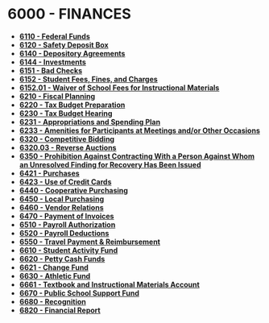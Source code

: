 6000 - FINANCES
===============

-   **[6110 - Federal Funds](po6110.md)**
-   **[6120 - Safety Deposit Box](po6120.md)**
-   **[6140 - Depository Agreements](po6140.md)**
-   **[6144 - Investments](po6144.md)**
-   **[6151 - Bad Checks](po6151.md)**
-   **[6152 - Student Fees, Fines, and Charges](po6152.md)**
-   **[6152.01 - Waiver of School Fees for Instructional
    Materials](po6152.01.md)**
-   **[6210 - Fiscal Planning](po6210.md)**
-   **[6220 - Tax Budget Preparation](po6220.md)**
-   **[6230 - Tax Budget Hearing](po6230.md)**
-   **[6231 - Appropriations and Spending Plan](po6231.md)**
-   **[6233 - Amenities for Participants at Meetings and/or Other
    Occasions](po6233.md)**
-   **[6320 - Competitive Bidding](po6320.md)**
-   **[6320.03 - Reverse Auctions](po6320.03.md)**
-   **[6350 - Prohibition Against Contracting With a Person Against Whom
    an Unresolved Finding for Recovery Has Been Issued](po6350.md)**
-   **[6421 - Purchases](po6421.md)**
-   **[6423 - Use of Credit Cards](po6423.md)**
-   **[6440 - Cooperative Purchasing](po6440.md)**
-   **[6450 - Local Purchasing](po6450.md)**
-   **[6460 - Vendor Relations](po6460.md)**
-   **[6470 - Payment of Invoices](po6470.md)**
-   **[6510 - Payroll Authorization](po6510.md)**
-   **[6520 - Payroll Deductions](po6520.md)**
-   **[6550 - Travel Payment & Reimbursement](po6550.md)**
-   **[6610 - Student Activity Fund](po6610.md)**
-   **[6620 - Petty Cash Funds](po6620.md)**
-   **[6621 - Change Fund](po6621.md)**
-   **[6630 - Athletic Fund](po6630.md)**
-   **[6661 - Textbook and Instructional Materials
    Account](po6661.md)**
-   **[6670 - Public School Support Fund](po6670.md)**
-   **[6680 - Recognition](po6680.md)**
-   **[6820 - Financial Report](po6820.md)**

